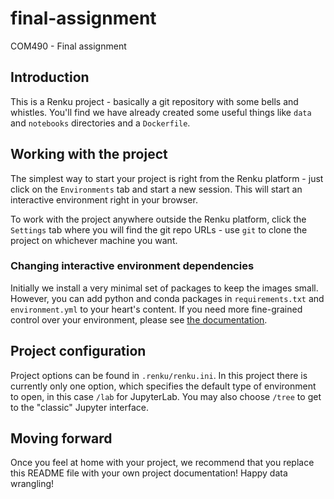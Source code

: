 # final-assignment

COM490 - Final assignment

## Introduction

This is a Renku project - basically a git repository with some
bells and whistles. You'll find we have already created some
useful things like `data` and `notebooks` directories and
a `Dockerfile`.

## Working with the project

The simplest way to start your project is right from the Renku
platform - just click on the `Environments` tab and start a new session.
This will start an interactive environment right in your browser.

To work with the project anywhere outside the Renku platform,
click the `Settings` tab where you will find the
git repo URLs - use `git` to clone the project on whichever machine you want.

### Changing interactive environment dependencies

Initially we install a very minimal set of packages to keep the images small.
However, you can add python and conda packages in `requirements.txt` and
`environment.yml` to your heart's content. If you need more fine-grained
control over your environment, please see [the documentation](https://renku.readthedocs.io/en/latest/user/advanced_interfaces.html#dockerfile-modifications).

## Project configuration

Project options can be found in `.renku/renku.ini`. In this
project there is currently only one option, which specifies
the default type of environment to open, in this case `/lab` for
JupyterLab. You may also choose `/tree` to get to the "classic" Jupyter
interface.

## Moving forward

Once you feel at home with your project, we recommend that you replace
this README file with your own project documentation! Happy data wrangling!